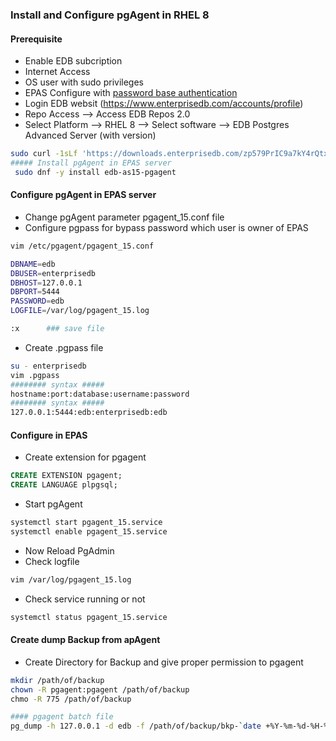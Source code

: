 ### Install and Configure pgAgent in RHEL 8
#### Prerequisite
- Enable EDB subcription
- Internet Access 
- OS user with sudo privileges
- EPAS Configure with [password base authentication](https://github.com/oralinnet/PostgreSQL_EDB/blob/main/Install/Install_EPAS.md)
- Login EDB websit (https://www.enterprisedb.com/accounts/profile) 
- Repo Access --> Access EDB Repos 2.0 
- Select Platform --> RHEL 8 --> Select software --> EDB Postgres Advanced Server (with version)
```sh
sudo curl -1sLf 'https://downloads.enterprisedb.com/zp579PrIC9a7kY4rQtxX63HAaXHtzeCA/enterprise/setup.rpm.sh' | sudo -E bash
##### Install pgAgent in EPAS server 
 sudo dnf -y install edb-as15-pgagent
```
#### Configure pgAgent in EPAS server
- Change pgAgent parameter pgagent_15.conf file 
- Configure pgpass for bypass password which user is owner of EPAS

```sh
vim /etc/pgagent/pgagent_15.conf

DBNAME=edb
DBUSER=enterprisedb
DBHOST=127.0.0.1
DBPORT=5444
PASSWORD=edb
LOGFILE=/var/log/pgagent_15.log

:x      ### save file 
```
- Create .pgpass file 

```sh
su - enterprisedb
vim .pgpass
######## syntax #####
hostname:port:database:username:password
######## syntax #####
127.0.0.1:5444:edb:enterprisedb:edb

```

#### Configure in EPAS 
- Create extension for pgagent
```sql
CREATE EXTENSION pgagent;
CREATE LANGUAGE plpgsql;
```

- Start pgAgent 
```sh
systemctl start pgagent_15.service
systemctl enable pgagent_15.service
```
- Now Reload PgAdmin 
- Check logfile 
```sh
vim /var/log/pgagent_15.log
```
- Check service running or not 
```sh
systemctl status pgagent_15.service
```
#### Create dump Backup from apAgent 
- Create Directory for Backup and give proper permission to pgagent
```sh
mkdir /path/of/backup 
chown -R pgagent:pgagent /path/of/backup
chmo -R 775 /path/of/backup

#### pgagent batch file 
pg_dump -h 127.0.0.1 -d edb -f /path/of/backup/bkp-`date +%Y-%m-%d-%H-%M-%S`.sql -p 5444 -U enterprisedb
```
